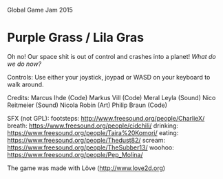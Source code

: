Global Game Jam 2015
# Purple Grass / Lila Gras
Oh no! Our space shit is out of control and crashes into a planet!
*What do we do now?*

Controls:
Use either your joystick, joypad or WASD on your keyboard to walk around.

Credits:
Marcus Ihde (Code)
Markus Vill (Code)
Meral Leyla (Sound)
Nico Reitmeier (Sound)
Nicola Robin (Art)
Philip Braun (Code)

SFX (not GPL):
footsteps: http://www.freesound.org/people/CharlieX/
breath: https://www.freesound.org/people/cidchili/
drinking: https://www.freesound.org/people/Taira%20Komori/
eating: https://www.freesound.org/people/Thedust82/
scream: https://www.freesound.org/people/TheSubber13/
woohoo: https://www.freesound.org/people/Pep_Molina/

The game was made with Löve (http://www.love2d.org)
